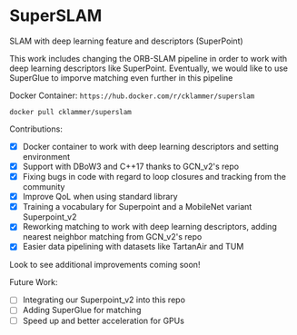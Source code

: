 # SuperSLAM

SLAM with deep learning feature and descriptors (SuperPoint)

This work includes changing the ORB-SLAM pipeline in order to work with deep learning descriptors like SuperPoint. Eventually, we would like to use SuperGlue to imporve matching even further in this pipeline

Docker Container: `https://hub.docker.com/r/cklammer/superslam`

```
docker pull cklammer/superslam
```

Contributions:
- [X] Docker container to work with deep learning descriptors and setting environment
- [X] Support with DBoW3 and C++17 thanks to GCN_v2's repo
- [X] Fixing bugs in code with regard to loop closures and tracking from the community
- [X] Improve QoL when using standard library
- [X] Training a vocabulary for Superpoint and a MobileNet variant Superpoint_v2
- [X] Reworking matching to work with deep learning descriptors, adding nearest neighbor matching from GCN_v2's repo
- [X] Easier data pipelining with datasets like TartanAir and TUM

Look to see additional improvements coming soon!

Future Work:
- [ ] Integrating our Superpoint_v2 into this repo
- [ ] Adding SuperGlue for matching
- [ ] Speed up and better acceleration for GPUs

